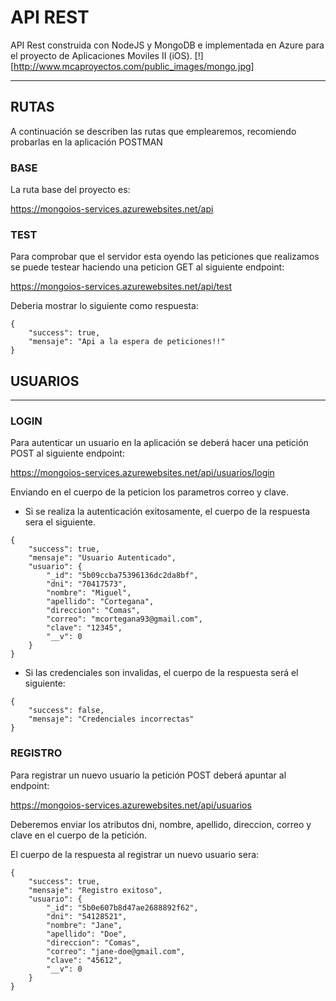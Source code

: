 # API REST

API Rest construida con NodeJS y MongoDB e implementada en Azure para el proyecto de Aplicaciones Moviles II (iOS).
[!][http://www.mcaproyectos.com/public_images/mongo.jpg]
***

## RUTAS
A continuación se describen las rutas que emplearemos, recomiendo probarlas en la aplicación POSTMAN

### BASE
La ruta base del proyecto es: 

<https://mongoios-services.azurewebsites.net/api>

### TEST
Para comprobar que el servidor esta oyendo las peticiones que realizamos se puede testear haciendo una peticion GET al siguiente endpoint:

<https://mongoios-services.azurewebsites.net/api/test>

Deberia mostrar lo siguiente como respuesta:
~~~
{
    "success": true,
    "mensaje": "Api a la espera de peticiones!!"
}
~~~

## USUARIOS
***
### LOGIN
Para autenticar un usuario en la aplicación se deberá hacer una petición POST al siguiente endpoint:

<https://mongoios-services.azurewebsites.net/api/usuarios/login>

Enviando en el cuerpo de la peticion los parametros correo y clave.

- Si se realiza la autenticación exitosamente, el cuerpo de la respuesta sera el siguiente.
~~~
{
    "success": true,
    "mensaje": "Usuario Autenticado",
    "usuario": {
        "_id": "5b09ccba75396136dc2da8bf",
        "dni": "70417573",
        "nombre": "Miguel",
        "apellido": "Cortegana",
        "direccion": "Comas",
        "correo": "mcortegana93@gmail.com",
        "clave": "12345",
        "__v": 0
    }
}
~~~

- Si las credenciales son invalidas, el cuerpo de la respuesta será el siguiente:

~~~
{
    "success": false,
    "mensaje": "Credenciales incorrectas"
}
~~~

### REGISTRO
Para registrar un nuevo usuario la petición POST deberá apuntar al endpoint:

<https://mongoios-services.azurewebsites.net/api/usuarios>

Deberemos enviar los atributos dni, nombre, apellido, direccion, correo y clave en el cuerpo de la petición.

El cuerpo de la respuesta al registrar un nuevo usuario sera:

~~~
{
    "success": true,
    "mensaje": "Registro exitoso",
    "usuario": {
        "_id": "5b0e607b8d47ae2688892f62",
        "dni": "54128521",
        "nombre": "Jane",
        "apellido": "Doe",
        "direccion": "Comas",
        "correo": "jane-doe@gmail.com",
        "clave": "45612",
        "__v": 0
    }
}
~~~
